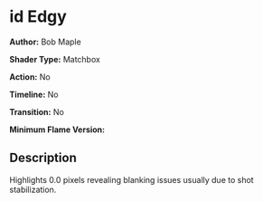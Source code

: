# id Edgy

**Author:** Bob Maple

**Shader Type:** Matchbox

**Action:** No

**Timeline:** No

**Transition:** No

**Minimum Flame Version:** 


## Description
Highlights 0.0 pixels revealing blanking issues usually due to shot stabilization.
